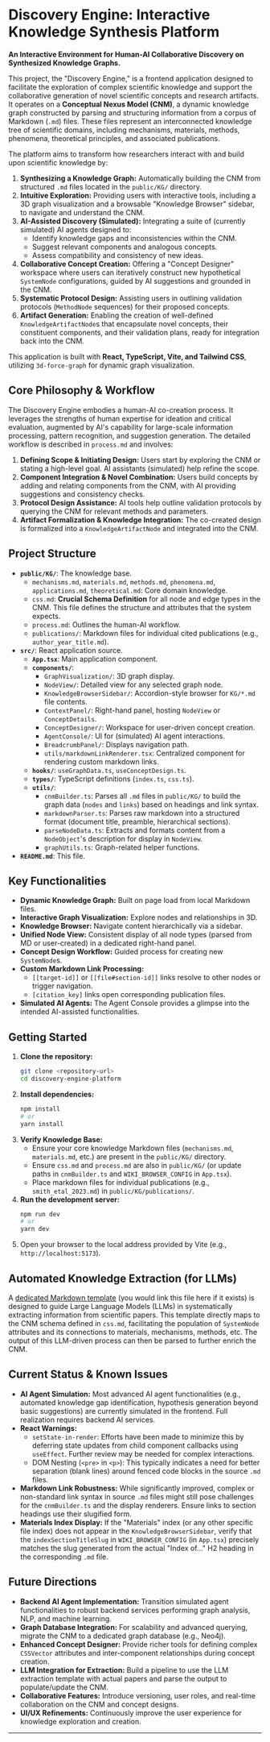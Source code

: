 # Discovery Engine: Interactive Knowledge Synthesis Platform

**An Interactive Environment for Human-AI Collaborative Discovery on Synthesized Knowledge Graphs.**

This project, the "Discovery Engine," is a frontend application designed to facilitate the exploration of complex scientific knowledge and support the collaborative generation of novel scientific concepts and research artifacts. It operates on a **Conceptual Nexus Model (CNM)**, a dynamic knowledge graph constructed by parsing and structuring information from a corpus of Markdown (`.md`) files. These files represent an interconnected knowledge tree of scientific domains, including mechanisms, materials, methods, phenomena, theoretical principles, and associated publications.

The platform aims to transform how researchers interact with and build upon scientific knowledge by:
1.  **Synthesizing a Knowledge Graph:** Automatically building the CNM from structured `.md` files located in the `public/KG/` directory.
2.  **Intuitive Exploration:** Providing users with interactive tools, including a 3D graph visualization and a browsable "Knowledge Browser" sidebar, to navigate and understand the CNM.
3.  **AI-Assisted Discovery (Simulated):** Integrating a suite of (currently simulated) AI agents designed to:
    *   Identify knowledge gaps and inconsistencies within the CNM.
    *   Suggest relevant components and analogous concepts.
    *   Assess compatibility and consistency of new ideas.
4.  **Collaborative Concept Creation:** Offering a "Concept Designer" workspace where users can iteratively construct new hypothetical `SystemNode` configurations, guided by AI suggestions and grounded in the CNM.
5.  **Systematic Protocol Design:** Assisting users in outlining validation protocols (`MethodNode` sequences) for their proposed concepts.
6.  **Artifact Generation:** Enabling the creation of well-defined `KnowledgeArtifactNode`s that encapsulate novel concepts, their constituent components, and their validation plans, ready for integration back into the CNM.

This application is built with **React, TypeScript, Vite, and Tailwind CSS**, utilizing `3d-force-graph` for dynamic graph visualization.

## Core Philosophy & Workflow

The Discovery Engine embodies a human-AI co-creation process. It leverages the strengths of human expertise for ideation and critical evaluation, augmented by AI's capability for large-scale information processing, pattern recognition, and suggestion generation. The detailed workflow is described in `process.md` and involves:

1.  **Defining Scope & Initiating Design:** Users start by exploring the CNM or stating a high-level goal. AI assistants (simulated) help refine the scope.
2.  **Component Integration & Novel Combination:** Users build concepts by adding and relating components from the CNM, with AI providing suggestions and consistency checks.
3.  **Protocol Design Assistance:** AI tools help outline validation protocols by querying the CNM for relevant methods and parameters.
4.  **Artifact Formalization & Knowledge Integration:** The co-created design is formalized into a `KnowledgeArtifactNode` and integrated into the CNM.

## Project Structure

*   **`public/KG/`**: The knowledge base.
    *   `mechanisms.md`, `materials.md`, `methods.md`, `phenomena.md`, `applications.md`, `theoretical.md`: Core domain knowledge.
    *   `css.md`: **Crucial Schema Definition** for all node and edge types in the CNM. This file defines the structure and attributes that the system expects.
    *   `process.md`: Outlines the human-AI workflow.
    *   `publications/`: Markdown files for individual cited publications (e.g., `author_year_title.md`).
*   **`src/`**: React application source.
    *   **`App.tsx`**: Main application component.
    *   **`components/`**:
        *   `GraphVisualization/`: 3D graph display.
        *   `NodeView/`: Detailed view for any selected graph node.
        *   `KnowledgeBrowserSidebar/`: Accordion-style browser for `KG/*.md` file contents.
        *   `ContextPanel/`: Right-hand panel, hosting `NodeView` or `ConceptDetails`.
        *   `ConceptDesigner/`: Workspace for user-driven concept creation.
        *   `AgentConsole/`: UI for (simulated) AI agent interactions.
        *   `BreadcrumbPanel/`: Displays navigation path.
        *   `utils/markdownLinkRenderer.tsx`: Centralized component for rendering custom markdown links.
    *   **`hooks/`**: `useGraphData.ts`, `useConceptDesign.ts`.
    *   **`types/`**: TypeScript definitions (`index.ts`, `css.ts`).
    *   **`utils/`**:
        *   `cnmBuilder.ts`: Parses all `.md` files in `public/KG/` to build the graph data (`nodes` and `links`) based on headings and link syntax.
        *   `markdownParser.ts`: Parses raw markdown into a structured format (document title, preamble, hierarchical sections).
        *   `parseNodeData.ts`: Extracts and formats content from a `NodeObject`'s description for display in `NodeView`.
        *   `graphUtils.ts`: Graph-related helper functions.
*   **`README.md`**: This file.

## Key Functionalities

*   **Dynamic Knowledge Graph:** Built on page load from local Markdown files.
*   **Interactive Graph Visualization:** Explore nodes and relationships in 3D.
*   **Knowledge Browser:** Navigate content hierarchically via a sidebar.
*   **Unified Node View:** Consistent display of all node types (parsed from MD or user-created) in a dedicated right-hand panel.
*   **Concept Design Workflow:** Guided process for creating new `SystemNode`s.
*   **Custom Markdown Link Processing:**
    *   `[[target-id]]` or `[[file#section-id]]` links resolve to other nodes or trigger navigation.
    *   `[citation_key]` links open corresponding publication files.
*   **Simulated AI Agents:** The Agent Console provides a glimpse into the intended AI-assisted functionalities.

## Getting Started

1.  **Clone the repository:**
    ```bash
    git clone <repository-url>
    cd discovery-engine-platform
    ```
2.  **Install dependencies:**
    ```bash
    npm install
    # or
    yarn install
    ```
3.  **Verify Knowledge Base:**
    *   Ensure your core knowledge Markdown files (`mechanisms.md`, `materials.md`, etc.) are present in the `public/KG/` directory.
    *   Ensure `css.md` and `process.md` are also in `public/KG/` (or update paths in `cnmBuilder.ts` and `WIKI_BROWSER_CONFIG` in `App.tsx`).
    *   Place markdown files for individual publications (e.g., `smith_etal_2023.md`) in `public/KG/publications/`.
4.  **Run the development server:**
    ```bash
    npm run dev
    # or
    yarn dev
    ```
5.  Open your browser to the local address provided by Vite (e.g., `http://localhost:5173`).

## Automated Knowledge Extraction (for LLMs)

A [dedicated Markdown template](template_llm_extraction.md) (you would link this file here if it exists) is designed to guide Large Language Models (LLMs) in systematically extracting information from scientific papers. This template directly maps to the CNM schema defined in `css.md`, facilitating the population of `SystemNode` attributes and its connections to materials, mechanisms, methods, etc. The output of this LLM-driven process can then be parsed to further enrich the CNM.

## Current Status & Known Issues

*   **AI Agent Simulation:** Most advanced AI agent functionalities (e.g., automated knowledge gap identification, hypothesis generation beyond basic suggestions) are currently simulated in the frontend. Full realization requires backend AI services.
*   **React Warnings:**
    *   `setState-in-render`: Efforts have been made to minimize this by deferring state updates from child component callbacks using `useEffect`. Further review may be needed for complex interactions.
    *   DOM Nesting (`<pre>` in `<p>`): This typically indicates a need for better separation (blank lines) around fenced code blocks in the source `.md` files.
*   **Markdown Link Robustness:** While significantly improved, complex or non-standard link syntax in source `.md` files might still pose challenges for the `cnmBuilder.ts` and the display renderers. Ensure links to section headings use their slugified form.
*   **Materials Index Display:** If the "Materials" index (or any other specific file index) does not appear in the `KnowledgeBrowserSidebar`, verify that the `indexSectionTitleSlug` in `WIKI_BROWSER_CONFIG` (in `App.tsx`) precisely matches the slug generated from the actual "Index of..." H2 heading in the corresponding `.md` file.

## Future Directions

*   **Backend AI Agent Implementation:** Transition simulated agent functionalities to robust backend services performing graph analysis, NLP, and machine learning.
*   **Graph Database Integration:** For scalability and advanced querying, migrate the CNM to a dedicated graph database (e.g., Neo4j).
*   **Enhanced Concept Designer:** Provide richer tools for defining complex `CSSVector` attributes and inter-component relationships during concept creation.
*   **LLM Integration for Extraction:** Build a pipeline to use the LLM extraction template with actual papers and parse the output to populate/update the CNM.
*   **Collaborative Features:** Introduce versioning, user roles, and real-time collaboration on the CNM and concept designs.
*   **UI/UX Refinements:** Continuously improve the user experience for knowledge exploration and creation.

---
